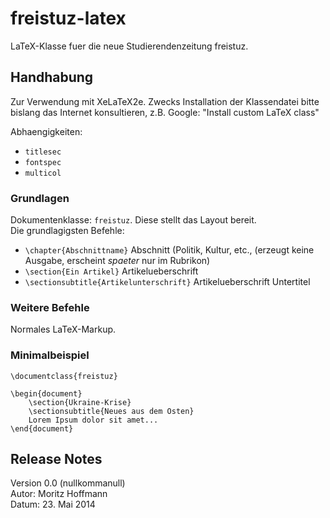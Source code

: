 # freistuz-latex   

LaTeX-Klasse fuer die neue Studierendenzeitung freistuz.   

## Handhabung
Zur Verwendung mit XeLaTeX2e. Zwecks Installation der Klassendatei bitte bislang das Internet konsultieren, z.B. Google: "Install custom LaTeX class"    

Abhaengigkeiten:
* `titlesec`
* `fontspec`
* `multicol`


### Grundlagen
Dokumentenklasse: `freistuz`. Diese stellt das Layout bereit.   
Die grundlagigsten Befehle:

* `\chapter{Abschnittname}`  Abschnitt (Politik, Kultur, etc., (erzeugt keine Ausgabe, erscheint *spaeter* nur im Rubrikon)
* `\section{Ein Artikel}` Artikelueberschrift
* `\sectionsubtitle{Artikelunterschrift}`  Artikelueberschrift Untertitel

### Weitere Befehle
Normales LaTeX-Markup.

### Minimalbeispiel

	\documentclass{freistuz}
	
	\begin{document}
		\section{Ukraine-Krise}
		\sectionsubtitle{Neues aus dem Osten}
		Lorem Ipsum dolor sit amet...
	\end{document}
	
## Release Notes
Version 0.0 (nullkommanull)   
Autor: Moritz Hoffmann    
Datum: 23. Mai 2014